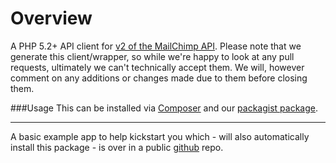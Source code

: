 Overview
=============================================
A PHP 5.2+ API client for [v2 of the MailChimp API](http://apidocs.mailchimp.com/api/2.0/). Please note that we generate this client/wrapper, so while we're happy to look at any pull requests, ultimately we can't technically accept them. We will, however comment on any additions or changes made due to them before closing them.


###Usage
This can be installed via [Composer](http://getcomposer.org/) and our [packagist package](https://packagist.org/packages/mailchimp/mailchimp).

---

A basic example app to help kickstart you which - will also automatically install this package - is over in a public [github](https://github.com/mailchimp/mcapi2-php-examples) repo.


